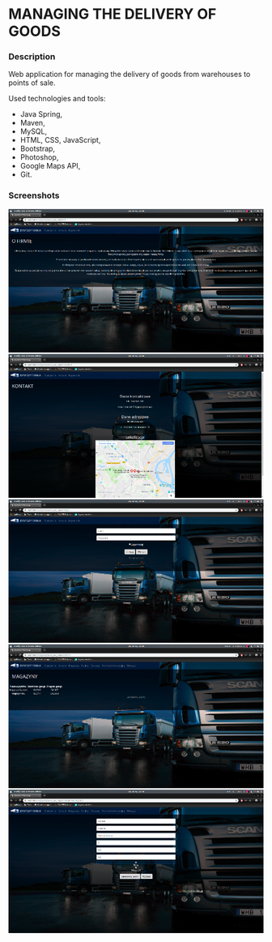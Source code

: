 # MANAGING THE DELIVERY OF GOODS

### Description
Web application for managing the delivery of goods from warehouses to points of sale.

Used technologies and tools:
- Java Spring,
- Maven,
- MySQL,
- HTML, CSS, JavaScript,
- Bootstrap,
- Photoshop,
- Google Maps API,
- Git.

### Screenshots
![design](docs/1.png "Home page")
![design](docs/2.png "Contact page")
![design](docs/3.png "Login page")
![design](docs/4.png "Warehouses page")
![design](docs/5.png "Register shop page")





